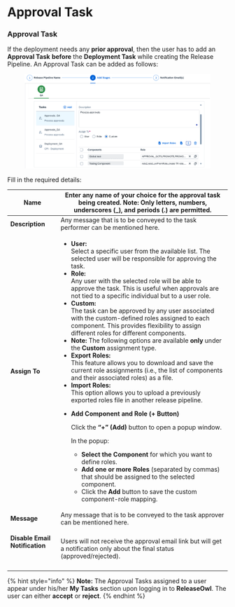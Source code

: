 # Approval Task

### Approval Task

If the deployment needs any **prior approval**, then the user has to add an **Approval Task** **before** the **Deployment Task** while creating the Release Pipeline. An Approval Task can be added as follows:

<figure><img src="../../../.gitbook/assets/image (19) (1) (1) (1).png" alt=""><figcaption></figcaption></figure>

Fill in the required details:

| **Name**                                                      | Enter any name of your choice for the approval task being created. **Note:** Only letters, numbers, underscores (\_), and periods (.) are permitted.                                                                                                                                                                                                                                                                                                                                                                                                                                                                                                                                                                                                                                                                                                                                                                                                                                                                                                                                                                                                                                                                                                                                                                                                                                                                                                                                                                                                           |
| ------------------------------------------------------------- | -------------------------------------------------------------------------------------------------------------------------------------------------------------------------------------------------------------------------------------------------------------------------------------------------------------------------------------------------------------------------------------------------------------------------------------------------------------------------------------------------------------------------------------------------------------------------------------------------------------------------------------------------------------------------------------------------------------------------------------------------------------------------------------------------------------------------------------------------------------------------------------------------------------------------------------------------------------------------------------------------------------------------------------------------------------------------------------------------------------------------------------------------------------------------------------------------------------------------------------------------------------------------------------------------------------------------------------------------------------------------------------------------------------------------------------------------------------------------------------------------------------------------------------------------------------- |
| **Description**                                               | Any message that is to be conveyed to the task performer can be mentioned here.                                                                                                                                                                                                                                                                                                                                                                                                                                                                                                                                                                                                                                                                                                                                                                                                                                                                                                                                                                                                                                                                                                                                                                                                                                                                                                                                                                                                                                                                                |
| **Assign To**                                                 | <p></p><ul><li><strong>User:</strong><br>Select a specific user from the available list. The selected user will be responsible for approving the task.</li><li><strong>Role:</strong><br>Any user with the selected role will be able to approve the task. This is useful when approvals are not tied to a specific individual but to a user role.</li><li><strong>Custom:</strong><br>The task can be approved by any user associated with the custom-defined roles assigned to each component. This provides flexibility to assign different roles for different components. </li><li><strong>Note:</strong> The following options are available <strong>only</strong> under the <strong>Custom</strong> assignment type.</li><li><strong>Export Roles:</strong><br>This feature allows you to download and save the current role assignments (i.e., the list of components and their associated roles) as a file. </li><li><strong>Import Roles:</strong><br>This option allows you to upload a previously exported roles file in another release pipeline. </li></ul><ul><li><p><strong>Add Component and Role (+ Button)</strong></p><p>Click the <strong>“+” (Add)</strong> button to open a popup window.</p><p>In the popup:</p><ul><li><strong>Select the Component</strong> for which you want to define roles.</li><li><strong>Add one or more Roles</strong> (separated by commas) that should be assigned to the selected component.</li><li>Click the <strong>Add</strong> button to save the custom component-role mapping.</li></ul></li></ul> |
| **Message**                                                   | Any message that is to be conveyed to the task approver can be mentioned here.                                                                                                                                                                                                                                                                                                                                                                                                                                                                                                                                                                                                                                                                                                                                                                                                                                                                                                                                                                                                                                                                                                                                                                                                                                                                                                                                                                                                                                                                                 |
| <p><strong>Disable Email Notification</strong></p><p><br></p> | Users will not receive the approval email link but will get a notification only about the final status (approved/rejected).                                                                                                                                                                                                                                                                                                                                                                                                                                                                                                                                                                                                                                                                                                                                                                                                                                                                                                                                                                                                                                                                                                                                                                                                                                                                                                                                                                                                                                    |

{% hint style="info" %}
**Note:** The Approval Tasks assigned to a user appear under his/her **My Tasks** section upon logging in to **ReleaseOwl**. The user can either **accept** or **reject**.
{% endhint %}
